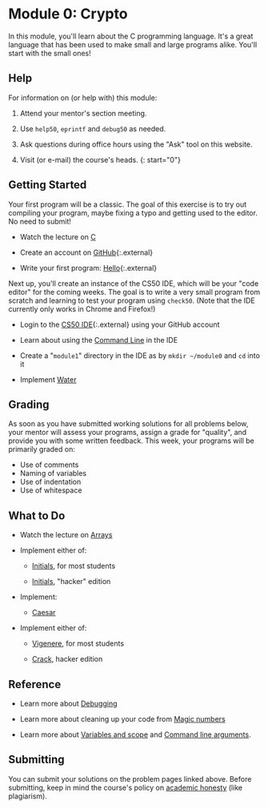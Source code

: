 # Module 0: Crypto

In this module, you'll learn about the C programming language. It's a great language that has been used to make small and large programs alike. You'll start with the small ones!


## Help

For information on (or help with) this module:

1. Attend your mentor's section meeting.

1. Use `help50`, `eprintf` and `debug50` as needed.

1. Ask questions during office hours using the "Ask" tool on this website.

1. Visit (or e-mail) the course's heads.
{: start="0"}


## Getting Started

Your first program will be a classic. The goal of this exercise is to try out compiling your program, maybe fixing a typo and getting used to the editor. No need to submit!

- Watch the lecture on [C](/lectures/c)

- Create an account on [GitHub](https://github.com/join){:.external}

- Write your first program: [Hello](https://lab.cs50.io/uva/cs50x/master/problems/hello/){:.external}

Next up, you'll create an instance of the CS50 IDE, which will be your "code editor" for the coming weeks. The goal is to write a very small program from scratch and learning to test your program using `check50`. (Note that the IDE currently only works in Chrome and Firefox!)

- Login to the [CS50 IDE](https://ide.cs50.io/){:.external} using your GitHub account

- Learn about using the [Command Line](/shorts/command-line) in the IDE

- Create a "`module1`" directory in the IDE as by `mkdir ~/module0` and `cd` into it

- Implement [Water](/problems/water)


## Grading

As soon as you have submitted working solutions for all problems below, your mentor will assess your programs, assign a grade for "quality", and provide you with some written feedback. This week, your programs will be primarily graded on:

- Use of comments
- Naming of variables
- Use of indentation
- Use of whitespace


## What to Do

- Watch the lecture on [Arrays](/lectures/arrays)

- Implement either of:

    - [Initials](/problems/initials-less), for most students

    - [Initials](/problems/initials-more), "hacker" edition

- Implement:

    - [Caesar](/problems/caesar)

- Implement either of:

    - [Vigenere](/problems/vigenere), for most students

    - [Crack](/problems/crack), hacker edition


## Reference

- Learn more about [Debugging](https://www.youtube.com/embed/w4TAY2HPLEg?autoplay=1&rel=0)

- Learn more about cleaning up your code from [Magic numbers](https://www.youtube.com/embed/vK_naJkrtjc?autoplay=1&rel=0)

- Learn more about [Variables and scope](https://www.youtube.com/embed/GiFbdVGjF9I?autoplay=1&rel=0) and [Command line arguments](https://www.youtube.com/embed/GiFbdVGjF9I?autoplay=1&rel=0).


## Submitting

You can submit your solutions on the problem pages linked above. Before submitting, keep in mind the course's policy on [academic honesty](/syllabus#samenwerken-fraude-en-plagiaat) (like plagiarism).
